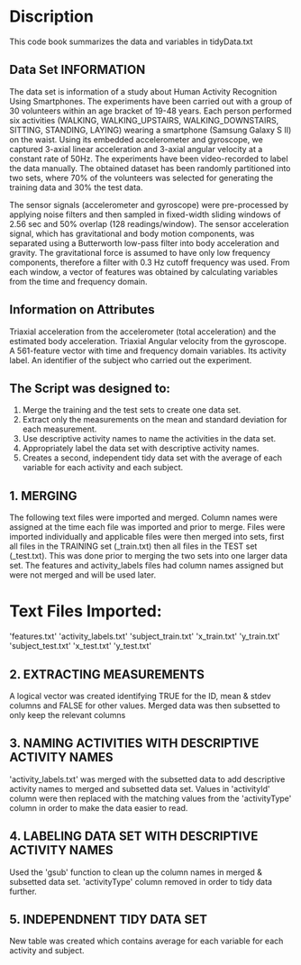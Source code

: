 
# Discription
This code book summarizes the data and variables in tidyData.txt

## Data Set INFORMATION

The data set is information of a study about Human Activity Recognition Using Smartphones. The experiments have been carried out with a group of 30 volunteers within an age bracket of 19-48 years. Each person performed six activities (WALKING, WALKING_UPSTAIRS, WALKING_DOWNSTAIRS, SITTING, STANDING, LAYING) wearing a smartphone (Samsung Galaxy S II) on the waist. Using its embedded accelerometer and gyroscope, we captured 3-axial linear acceleration and 3-axial angular velocity at a constant rate of 50Hz. The experiments have been video-recorded to label the data manually. The obtained dataset has been randomly partitioned into two sets, where 70% of the volunteers was selected for generating the training data and 30% the test data.

The sensor signals (accelerometer and gyroscope) were pre-processed by applying noise filters and then sampled in fixed-width sliding windows of 2.56 sec and 50% overlap (128 readings/window). The sensor acceleration signal, which has gravitational and body motion components, was separated using a Butterworth low-pass filter into body acceleration and gravity. The gravitational force is assumed to have only low frequency components, therefore a filter with 0.3 Hz cutoff frequency was used. From each window, a vector of features was obtained by calculating variables from the time and frequency domain.

## Information on Attributes

Triaxial acceleration from the accelerometer (total acceleration) and the estimated body acceleration.
Triaxial Angular velocity from the gyroscope.
A 561-feature vector with time and frequency domain variables.
Its activity label.
An identifier of the subject who carried out the experiment.

## The Script was designed to: 

1. Merge the training and the test sets to create one data set.
2. Extract only the measurements on the mean and standard deviation for each measurement.
3. Use descriptive activity names to name the activities in the data set. 
4. Appropriately label the data set with descriptive activity names. 
5. Creates a second, independent tidy data set with the average of each variable for each activity and each subject.

## 1. MERGING 
The following text files were imported and merged. Column names were assigned at the time each file was imported and prior to merge. Files were imported individually and applicable files were then merged into sets, first all files in the TRAINING set (_train.txt) then all files in the TEST set (_test.txt). This was done prior to merging the two sets into one larger data set. The features and activity_labels files had column names assigned but were not merged and will be used later.

# Text Files Imported:
'features.txt'
'activity_labels.txt'
'subject_train.txt'
'x_train.txt'
'y_train.txt'
'subject_test.txt'
'x_test.txt'
'y_test.txt'

## 2. EXTRACTING MEASUREMENTS 
A logical vector was created identifying TRUE for the ID, mean & stdev columns and FALSE for other values. Merged data was then subsetted to only keep the relevant columns

## 3. NAMING ACTIVITIES WITH DESCRIPTIVE ACTIVITY NAMES
'activity_labels.txt' was merged with the subsetted data to add descriptive activity names to merged and subsetted data set. Values in 'activityId' column were then replaced with the matching values from the 'activityType' column in order to make the data easier to read.

## 4. LABELING DATA SET WITH DESCRIPTIVE ACTIVITY NAMES
Used the 'gsub' function to clean up the column names in merged & subsetted data set. 'activityType' column removed in order to tidy data further.

## 5. INDEPENDNENT TIDY DATA SET
New table was created which contains average for each variable for each activity and subject.
